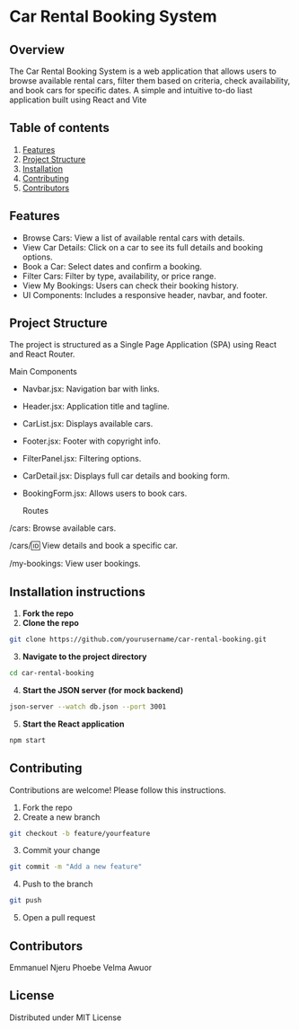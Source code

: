 # Car Rental Booking System

## Overview

The Car Rental Booking System is a web application that allows users to browse available rental cars, filter them based on criteria, check availability, and book cars for specific dates.
A simple and intuitive to-do liast application built using React and Vite

## Table of contents

1. [Features](#features)
2. [Project Structure](#project_structure)
3. [Installation](#installation)
4. [Contributing](#Contributing)
5. [Contributors](#contributors)

## Features

- Browse Cars: View a list of available rental cars with details.
- View Car Details: Click on a car to see its full details and booking options.
- Book a Car: Select dates and confirm a booking.
- Filter Cars: Filter by type, availability, or price range.
- View My Bookings: Users can check their booking history.
- UI Components: Includes a responsive header, navbar, and footer.

## Project Structure

The project is structured as a Single Page Application (SPA) using React and React Router.

Main Components

- Navbar.jsx: Navigation bar with links.

- Header.jsx: Application title and tagline.

- CarList.jsx: Displays available cars.

- Footer.jsx: Footer with copyright info.

- FilterPanel.jsx: Filtering options.

- CarDetail.jsx: Displays full car details and booking form.

- BookingForm.jsx: Allows users to book cars.

  Routes

/cars: Browse available cars.

/cars/:id: View details and book a specific car.

/my-bookings: View user bookings.

## Installation instructions

1. **Fork the repo**
2. **Clone the repo**

```bash
git clone https://github.com/yourusername/car-rental-booking.git

```

3. **Navigate to the project directory**

```bash
cd car-rental-booking
```

4. **Start the JSON server (for mock backend)**

```bash
json-server --watch db.json --port 3001
```

5. **Start the React application**

```bash
npm start
```

## Contributing

Contributions are welcome! Please follow this instructions.

1. Fork the repo
2. Create a new branch

```bash
git checkout -b feature/yourfeature
```

3. Commit your change

```bash
git commit -m "Add a new feature"
```

4. Push to the branch

```bash
git push
```

5. Open a pull request

## Contributors

Emmanuel Njeru
Phoebe Velma Awuor

## License

Distributed under MIT License
